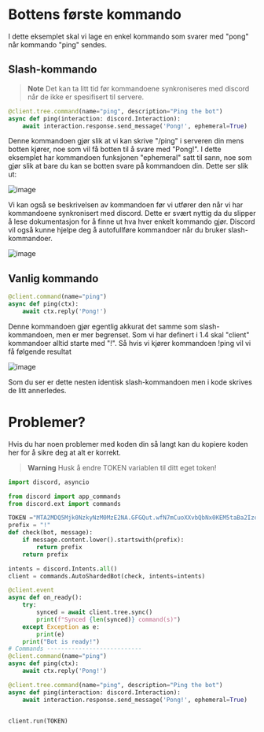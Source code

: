 # Bottens første kommando

I dette eksemplet skal vi lage en enkel kommando som svarer med "pong" når kommando "ping" sendes.

## Slash-kommando
> **Note**
> Det kan ta litt tid før kommandoene synkroniseres med discord når de ikke er spesifisert til servere.

```py
@client.tree.command(name="ping", description="Ping the bot")
async def ping(interaction: discord.Interaction):
    await interaction.response.send_message('Pong!', ephemeral=True)
```
Denne kommandoen gjør slik at vi kan skrive "/ping" i serveren din mens botten kjører, noe som vil få botten til å svare med "Pong!".
I dette eksemplet har kommandoen funksjonen "ephemeral" satt til sann, noe som gjør slik at bare du kan se botten svare på kommandoen din. Dette ser slik ut:

![image](https://user-images.githubusercontent.com/40642234/210766170-c4b4bab3-0ab8-47ae-a8fe-923534b14dd6.png)

Vi kan også se beskrivelsen av kommandoen før vi utfører den når vi har kommandoene synkronisert med discord. Dette er svært nyttig da du slipper å lese dokumentasjon for å finne ut hva hver enkelt kommando gjør. Discord vil også kunne hjelpe deg å autofullføre kommandoer når du bruker slash-kommandoer.

![image](https://user-images.githubusercontent.com/40642234/210766432-4d99f83e-588b-44bf-a677-6c84609d8df9.png)

## Vanlig kommando

```py
@client.command(name="ping")
async def ping(ctx):
    await ctx.reply('Pong!')
```
Denne kommandoen gjør egentlig akkurat det samme som slash-kommandoen, men er mer begrenset.
Som vi har definert i 1.4 skal "client" kommandoer alltid starte med "!". Så hvis vi kjører kommandoen !ping vil vi få følgende resultat

![image](https://user-images.githubusercontent.com/40642234/210767022-53bc3409-ca17-4753-bdd6-89bfe90dce7d.png)

Som du ser er dette nesten identisk slash-kommandoen men i kode skrives de litt annerledes.

# Problemer?
Hvis du har noen problemer med koden din så langt kan du kopiere koden her for å sikre deg at alt er korrekt.
> **Warning** Husk å endre TOKEN variablen til ditt eget token!
```py
import discord, asyncio

from discord import app_commands
from discord.ext import commands

TOKEN ="MTA2MDQ5Mjk0NzkyNzM0MzE2NA.GFGQut.wfN7mCuoXXvbQbNx0KEM5taBa2IzoC4SO76glo"
prefix = "!"
def check(bot, message):
    if message.content.lower().startswith(prefix):
        return prefix
    return prefix

intents = discord.Intents.all()
client = commands.AutoShardedBot(check, intents=intents)

@client.event
async def on_ready():
    try:
        synced = await client.tree.sync()
        print(f"Synced {len(synced)} command(s)")
    except Exception as e:
        print(e)
    print("Bot is ready!")
# Commands ---------------------------
@client.command(name="ping")
async def ping(ctx):
    await ctx.reply('Pong!')

@client.tree.command(name="ping", description="Ping the bot")
async def ping(interaction: discord.Interaction):
    await interaction.response.send_message('Pong!', ephemeral=True)


client.run(TOKEN)
```


